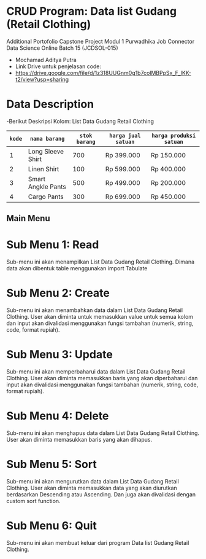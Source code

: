 # CRUD Program: Data list Gudang (Retail Clothing) 
Additional Portofolio Capstone Project Modul 1 Purwadhika Job Connector Data Science Online Batch 15 (JCDSOL-015)
- Mochamad Aditya Putra
- Link Drive untuk penjelasan code:
- https://drive.google.com/file/d/1z318UUGnm0g1b7colMBPpSx_F_lKK-t2/view?usp=sharing

# Data Description
-Berikut Deskripsi Kolom:
                                                           List Data Gudang Retail Clothing

| `kode`                 | `nama barang`                    | `stok barang`           | `harga jual satuan`              | `harga produksi satuan`                 |
|------------------------|----------------------------------|-------------------------|----------------------------------|-----------------------------------------|
| 1                      | Long Sleeve Shirt                |    700                  |     Rp 399.000                   |   Rp 150.000                            |
| 2                      | Linen Shirt                      |    100                  |     Rp 599.000                   |   Rp 400.000                            |
| 3                      | Smart Angkle Pants               |    500                  |     Rp 499.000                   |   Rp 200.000                            |
| 4                      | Cargo Pants                      |    300                  |     Rp 699.000                   |   Rp 450.000                            |



## Main Menu
# Sub Menu 1: Read
Sub-menu ini akan menampilkan List Data Gudang Retail Clothing. Dimana data akan dibentuk table menggunakan import Tabulate
# Sub Menu 2: Create
Sub-menu ini akan menambahkan data dalam List Data Gudang Retail Clothing. User akan diminta untuk memasukkan value untuk semua kolom dan input akan divalidasi menggunakan fungsi tambahan (numerik, string, code, format rupiah).
# Sub Menu 3: Update
Sub-menu ini akan memperbaharui data dalam List Data Gudang Retail Clothing. User akan diminta memasukkan baris yang akan diperbaharui dan input akan divalidasi menggunakan fungsi tambahan (numerik, string, code, format rupiah).
# Sub Menu 4: Delete
Sub-menu ini akan menghapus data dalam List Data Gudang Retail Clothing. User akan diminta memasukkan baris yang akan dihapus.
# Sub Menu 5: Sort
Sub-menu ini akan mengurutkan data dalam List Data Gudang Retail Clothing. User akan diminta memasukkan data yang akan diurutkan berdasarkan Descending atau Ascending. Dan juga akan divalidasi dengan custom sort function.
# Sub Menu 6: Quit
Sub-menu ini akan membuat keluar dari program Data list Gudang Retail Clothing.
